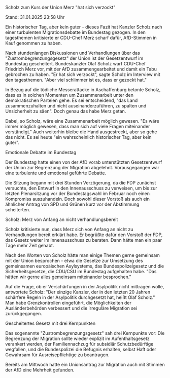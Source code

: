 
Scholz zum Kurs der Union
Merz "hat sich verzockt"


Stand: 31.01.2025 23:58 Uhr


Ein historischer Tag, aber kein guter - dieses Fazit hat Kanzler Scholz nach einer turbulenten Migrationsdebatte im Bundestag gezogen. In den tagesthemen kritisierte er CDU-Chef Merz scharf dafür, AfD-Stimmen in Kauf genommen zu haben.



Nach stundenlangen Diskussionen und Verhandlungen über das "Zustrombegrenzungsgesetz" der Union ist der Gesetzentwurf im Bundestag gescheitert. Bundeskanzler Olaf Scholz warf CDU-Chef Friedrich Merz vor, mit der AfD zusammengearbeitet und damit ein Tabu gebrochen zu haben. "Er hat sich verzockt", sagte Scholz im Interview mit den tagesthemen. "Aber viel schlimmer ist es, dass er gezockt hat."


In Bezug auf die tödliche Messerattacke in Aschaffenburg betonte Scholz, dass es in solchen Momenten um Zusammenarbeit unter den demokratischen Parteien gehe. Es sei entscheidend, "das Land zusammenzuhalten und nicht auseinanderzuführen, zu spalten und Unsicherheit zu säen". Doch genau das habe Merz getan.


Dabei, so Scholz, wäre eine Zusammenarbeit möglich gewesen. "Es wäre immer möglich gewesen, dass man sich auf viele Fragen miteinander verständigt." Auch weiterhin bleibe die Hand ausgestreckt, aber so gehe das nicht. Es sei heute "ein wahrscheinlich historischer Tag, aber kein guter".

Emotionale Debatte im Bundestag


Der Bundestag hatte einen von der AfD vorab unterstützten Gesetzentwurf der Union zur Begrenzung der Migration abgelehnt. Vorausgegangen war eine turbulente und emotional geführte Debatte.


Die Sitzung begann mit drei Stunden Verzögerung, da die FDP zunächst versuchte, den Entwurf in den Innenausschuss zu verweisen, um bis zur letzten Plenarsitzung vor der Bundestagswahl im Februar noch einen Kompromiss auszuhandeln. Doch sowohl dieser Vorstoß als auch ein ähnlicher Antrag von SPD und Grünen kurz vor der Abstimmung scheiterten.

Scholz: Merz von Anfang an nicht verhandlungsbereit


Scholz kritisierte nun, dass Merz sich von Anfang an nicht zu Verhandlungen bereit erklärt habe. Er begrüßte dafür den Vorstoß der FDP, das Gesetz weiter im Innenausschuss zu beraten. Dann hätte man ein paar Tage mehr Zeit gehabt.


Nach den Worten von Scholz hätte man einige Themen gerne gemeinsam mit der Union besprochen - etwa die Gesetze zur Umsetzung des gemeinsamen europäischen Asylsystems, das Bundespolizeigesetz und die Sicherheitsgesetze, die CDU/CSU im Bundestag aufgehalten habe. "Das hätten wir gerne alles gemeinsam miteinander besprochen."


Auf die Frage, ob er Verschärfungen in der Asylpolitik nicht mittragen wolle, antwortete Scholz: "Der einzige Kanzler, der in den letzten 20 Jahren schärfere Regeln in der Asylpolitik durchgesetzt hat, heißt Olaf Scholz." Man habe Grenzkontrollen eingeführt, die Möglichkeiten der Ausländerbehörden verbessert und die irreguläre Migration sei zurückgegangen.

Gescheitertes Gesetz mit drei Kernpunkten


Das sogenannte "Zustrombegrenzungsgesetz" sah drei Kernpunkte vor: Die Begrenzung der Migration sollte wieder explizit im Aufenthaltsgesetz verankert werden, der Familiennachzug für subsidiär Schutzbedürftige wegfallen, und die Bundespolizei die Befugnis erhalten, selbst Haft oder Gewahrsam für Ausreisepflichtige zu beantragen.


Bereits am Mittwoch hatte ein Unionsantrag zur Migration auch mit Stimmen der AfD eine Mehrheit gefunden.


